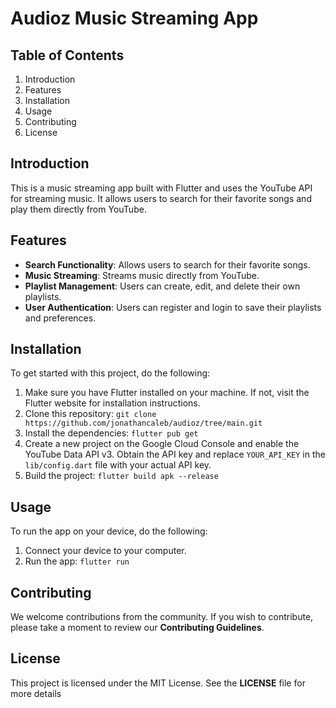 # Audioz Music Streaming App

## Table of Contents
1. Introduction
2. Features
3. Installation
4. Usage
5. Contributing
6. License

## Introduction
This is a music streaming app built with Flutter and uses the YouTube API for streaming music. It allows users to search for their favorite songs and play them directly from YouTube.

## Features
- **Search Functionality**: Allows users to search for their favorite songs.
- **Music Streaming**: Streams music directly from YouTube.
- **Playlist Management**: Users can create, edit, and delete their own playlists.
- **User Authentication**: Users can register and login to save their playlists and preferences.

## Installation
To get started with this project, do the following:

1. Make sure you have Flutter installed on your machine. If not, visit the Flutter website for installation instructions.
2. Clone this repository: `git clone https://github.com/jonathancaleb/audioz/tree/main.git`
3. Install the dependencies: `flutter pub get`
4. Create a new project on the Google Cloud Console and enable the YouTube Data API v3. Obtain the API key and replace `YOUR_API_KEY` in the `lib/config.dart` file with your actual API key.
5. Build the project: `flutter build apk --release`

## Usage
To run the app on your device, do the following:

1. Connect your device to your computer.
2. Run the app: `flutter run`

## Contributing
We welcome contributions from the community. If you wish to contribute, please take a moment to review our **Contributing Guidelines**.

## License
This project is licensed under the MIT License. See the **LICENSE** file for more details